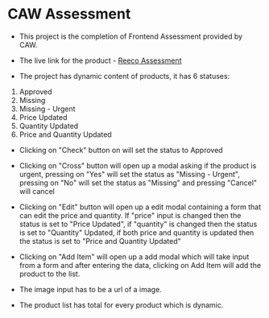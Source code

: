 # CAW Assessment

- This project is the completion of Frontend Assessment provided by CAW.

- The live link for the product - [Reeco Assessment](https://reeco-sid.netlify.app/)

- The project has dynamic content of products, it has 6 statuses:

1. Approved
2. Missing
3. Missing - Urgent
4. Price Updated
5. Quantity Updated
6. Price and Quantity Updated

- Clicking on "Check" button on will set the status to Approved

- Clicking on "Cross" button will open up a modal asking if the product is urgent, pressing on "Yes" will set the status as "Missing - Urgent", pressing on "No" will set the status as "Missing" and pressing "Cancel" will cancel

- Clicking on "Edit" button will open up a edit modal containing a form that can edit the price and quantity. If "price" input is changed then the status is set to "Price Updated", if "quantity" is changed then the status is set to "Quantity" Updated, if both price and quantity is updated then the status is set to "Price and Quantity Updated"

- Clicking on "Add Item" will open up a add modal which will take input from a form and after entering the data, clicking on Add Item will add the product to the list.

- The image input has to be a url of a image.

- The product list has total for every product which is dynamic.
